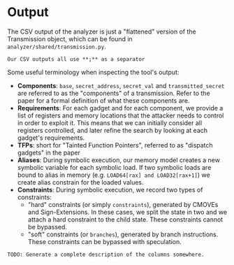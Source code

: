 # Output

The CSV output of the analyzer is just a "flattened" version of the Transmission
object, which can be found in `analyzer/shared/transmission.py`.

```{warning}
Our CSV outputs all use **;** as a separator
```

Some useful terminology when inspecting the tool's output:

- **Components**: `base`, `secret_address`, `secret_val` and `transmitted_secret` are
  referred to as the "components" of a transmission. Refer to the paper for a
  formal definition of what these components are.
- **Requirements**: For each gadget and for each component, we provide
  a list of registers and memory locations that the attacker needs to control
  in order to exploit it. This means that we can initially consider all registers
  controlled, and later refine the search by looking at each gadget's requirements.
- **TFPs**: short for "Tainted Function Pointers", referred to as "dispatch gadgets"
  in the paper
- **Aliases**: During symbolic execution, our memory model creates a new symbolic
  variable for each symbolic load. If two symbolic loads are bound to alias in memory
  (e.g. `LOAD64[rax] and LOAD32[rax+1]`) we create alias constrain for the loaded values.
- **Constraints**: During symbolic execution, we record two types of constraints:
  - "hard" constraints (or simply `constraints`), generated by CMOVEs and
    Sign-Extensions. In these cases, we split the state in two and we attach
    a hard constraint to the child state. These constraints cannot be bypassed.
  - "soft" constraints (or `branches`), generated by branch instructions. These
    constraints can be bypassed with speculation.

```
TODO: Generate a complete description of the columns somewhere.
```
